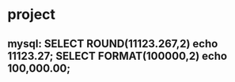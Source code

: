 # project
## mysql: SELECT ROUND(11123.267,2) echo 11123.27; SELECT FORMAT(100000,2) echo 100,000.00;
